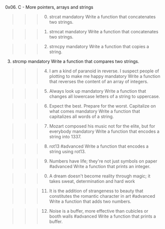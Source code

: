 0x06. C - More pointers, arrays and strings

>>> 0. strcat
mandatory
Write a function that concatenates two strings.


>>> 1. strncat
mandatory
Write a function that concatenates two strings.


>>> 2. strncpy
mandatory
Write a function that copies a string.


3. strcmp
mandatory
Write a function that compares two strings.


>>> 4. I am a kind of paranoid in reverse. I suspect people of plotting to make me happy
mandatory
Write a function that reverses the content of an array of integers.


>>>5. Always look up
mandatory
Write a function that changes all lowercase letters of a string to uppercase.


>>> 6. Expect the best. Prepare for the worst. Capitalize on what comes
mandatory
Write a function that capitalizes all words of a string.


>>> 7. Mozart composed his music not for the elite, but for everybody
mandatory
Write a function that encodes a string into 1337.


>>> 8. rot13
#advanced
Write a function that encodes a string using rot13.


>>> 9. Numbers have life; they're not just symbols on paper
#advanced
Write a function that prints an integer.

>>> 0. A dream doesn't become reality through magic; it takes sweat, determination and hard work


>>> 11. It is the addition of strangeness to beauty that constitutes the romantic character in art
#advanced
Write a function that adds two numbers.


>>> 12. Noise is a buffer, more effective than cubicles or booth walls
#advanced
Write a function that prints a buffer.

